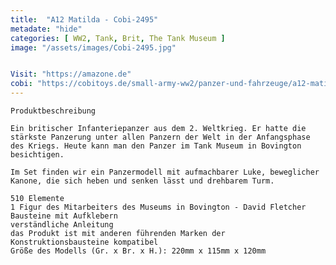 ```yaml
---
title:  "A12 Matilda - Cobi-2495"
metadate: "hide"
categories: [ WW2, Tank, Brit, The Tank Museum ]
image: "/assets/images/Cobi-2495.jpg"


Visit: "https://amazone.de"
cobi: "https://cobitoys.de/small-army-ww2/panzer-und-fahrzeuge/a12-matilda,art,9278.html"
---
```

	Produktbeschreibung

	Ein britischer Infanteriepanzer aus dem 2. Weltkrieg. Er hatte die stärkste Panzerung unter allen Panzern der Welt in der Anfangsphase des Kriegs. Heute kann man den Panzer im Tank Museum in Bovington besichtigen.

	Im Set finden wir ein Panzermodell mit aufmachbarer Luke, beweglicher Kanone, die sich heben und senken lässt und drehbarem Turm.

    510 Elemente
    1 Figur des Mitarbeiters des Museums in Bovington - David Fletcher
    Bausteine mit Aufklebern
    verständliche Anleitung
    das Produkt ist mit anderen führenden Marken der Konstruktionsbausteine kompatibel
    Größe des Modells (Gr. x Br. x H.): 220mm x 115mm x 120mm

